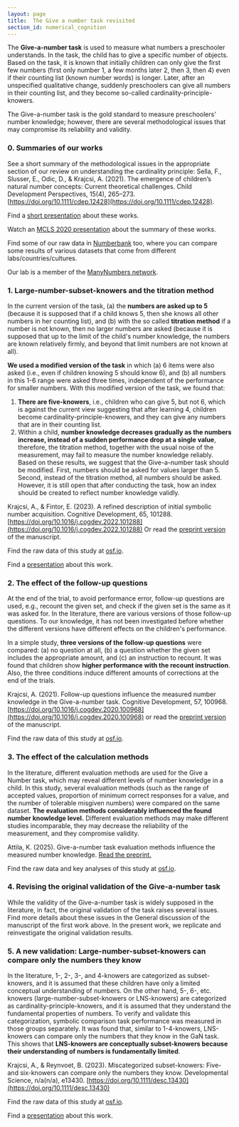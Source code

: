 ```yaml
---
layout: page
title:  The Give a number task revisited
section_id: numerical_cognition
---
```


The **Give-a-number task** is used to measure what numbers a preschooler understands. In the task, the child has to give a specific number of objects. Based on the task, it is known that initially children can only give the first few numbers (first only number 1, a few months later 2, then 3, then 4) even if their counting list (known number words) is longer. Later, after an unspecified qualitative change, suddenly preschoolers can give all numbers in their counting list, and they become so-called cardinality-principle-knowers.

The Give-a-number task is the gold standard to measure preschoolers' number knowledge; however, there are several methodological issues that may compromise its reliability and validity.

### 0. Summaries of our works

<i class='fa fa-file-text'></i> See a short summary of the methodological issues in the appropriate section of our review on understanding the cardinality principle: Sella, F., Slusser, E., Odic, D., & Krajcsi, A. (2021). The emergence of children’s natural number concepts: Current theoretical challenges. Child Development Perspectives, 15(4), 265–273. [https://doi.org/10.1111/cdep.12428](https://doi.org/10.1111/cdep.12428).

<i class='fa fa-desktop'></i> Find a [short presentation](https://docs.google.com/presentation/d/1owAbT48vQhKDpEwzqBacLeAqK1nn39NauQV_EwTwZsA/edit?usp=sharing) about these works.

<i class='fa fa-file-video-o'></i> Watch an [MCLS 2020 presentation](https://www.youtube.com/watch?v=finJsMHUUKM) about the summary of these works.

<i class='fa fa-table'></i> Find some of our raw data in [Numberbank](https://numberbank.shinyapps.io/shiny_app/) too, where you can compare some results of various datasets that come from different labs/countries/cultures.

<i class='fa fa-link'></i> Our lab is a member of the [ManyNumbers network](https://www.manynumbers.org/home).

### 1. Large-number-subset-knowers and the titration method

In the current version of the task, (a) the **numbers are asked up to 5** (because it is supposed that if a child knows 5, then she knows all other numbers in her counting list), and (b) with the so called **titration method** if a number is not known, then no larger numbers are asked (because it is supposed that up to the limit of the child's number knowledge, the numbers are known relatively firmly, and beyond that limit numbers are not known at all).

**We used a modified version of the task** in which (a) 6 items were also asked (i.e., even if children knowing 5 should know 6), and (b) all numbers in this 1-6 range were asked three times, independent of the performance for smaller numbers. With this modified version of the task, we found that:
1. **There are five-knowers**, i.e., children who can give 5, but not 6, which is against the current view suggesting that after learning 4, children become cardinality-principle-knowers, and they can give any numbers that are in their counting list.
2. Within a child, **number knowledge decreases gradually as the numbers increase, instead of a sudden performance drop at a single value**, therefore, the titration method, together with the usual noise of the measurement, may fail to measure the number knowledge reliably.
Based on these results, we suggest that the Give-a-number task should be modified. First, numbers should be asked for values larger than 5. Second, instead of the titration method, all numbers should be asked. However, it is still open that after conducting the task, how an index should be created to reflect number knowledge validly.

<i class='fa fa-file-text'></i> Krajcsi, A., & Fintor, E. (2023). A refined description of initial symbolic number acquisition. Cognitive Development, 65, 101288. [https://doi.org/10.1016/j.cogdev.2022.101288](https://doi.org/10.1016/j.cogdev.2022.101288) Or read the [preprint version](https://osf.io/2kh9s) of the manuscript.

<i class='fa fa-table'></i> Find the raw data of this study at [osf.io](https://osf.io/z28hd/).

<i class='fa fa-desktop'></i> Find a [presentation](https://docs.google.com/presentation/d/1hTaC9UZBgd-6tG6vQ9lPZxOnhCBYCwosbUfs-BSp4YA/edit?usp=sharing) about this work.

### 2. The effect of the follow-up questions

At the end of the trial, to avoid performance error, follow-up questions are used, e.g., recount the given set, and check if the given set is the same as it was asked for. In the literature, there are various versions of those follow-up questions. To our knowledge, it has not been investigated before whether the different versions have different effects on the children's performance.

In a simple study, **three versions of the follow-up questions** were compared: (a) no question at all, (b) a question whether the given set includes the appropriate amount, and (c) an instruction to recount. It was found that children show **higher performance with the recount instruction**. Also, the three conditions induce different amounts of corrections at the end of the trials.

<i class='fa fa-file-text'></i> Krajcsi, A. (2021). Follow-up questions influence the measured number knowledge in the Give-a-number task. Cognitive Development, 57, 100968. [https://doi.org/10.1016/j.cogdev.2020.100968](https://doi.org/10.1016/j.cogdev.2020.100968) or read the [preprint version](https://psyarxiv.com/fky69) of the manuscript.

<i class='fa fa-table'></i> Find the raw data of this study at [osf.io](https://osf.io/584y3/).

### 3. The effect of the calculation methods

In the literature, different evaluation methods are used for the Give a Number task, which may reveal different levels of number knowledge in a child. In this study, several evaluation methods (such as the range of accepted values, proportion of minimum correct responses for a value, and the number of tolerable misgiven numbers) were compared on the same dataset. **The evaluation methods considerably influenced the found number knowledge level.** Different evaluation methods may make different studies incomparable, they may decrease the reliability of the measurement, and they compromise validity.

<i class='fa fa-file-text'></i> Attila, K. (2025). Give-a-number task evaluation methods influence the measured number knowledge. [Read the preprint.](https://osf.io/preprints/psyarxiv/cen3b_v1?view_only=)

<i class='fa fa-table'></i> Find the raw data and key analyses of this study at [osf.io](https://osf.io/5pwg8/).

### 4. Revising the original validation of the Give-a-number task

While the validity of the Give-a-number task is widely supposed in the literature, in fact, the original validation of the task raises several issues. Find more details about these issues in the General discussion of the manuscript of the first work above. In the present work, we replicate and reinvestigate the original validation results.

### 5. A new validation: Large-number-subset-knowers can compare only the numbers they know 

In the literature, 1-, 2-, 3-, and 4-knowers are categorized as subset-knowers, and it is assumed that these children have only a limited conceptual understanding of numbers. On the other hand, 5-, 6-, etc. knowers (large-number-subset-knowers or LNS-knowers) are categorized as cardinality-principle-knowers, and it is assumed that they understand the fundamental properties of numbers. To verify and validate this categorization, symbolic comparison task performance was measured in those groups separately. It was found that, similar to 1-4-knowers, LNS-knowers can compare only the numbers that they know in the GaN task. This shows that **LNS-knowers are conceptually subset-knowers because their understanding of numbers is fundamentally limited**.

<i class='fa fa-file-text'></i> Krajcsi, A., & Reynvoet, B. (2023). Miscategorized subset-knowers: Five- and six-knowers can compare only the numbers they know. Developmental Science, n/a(n/a), e13430. [https://doi.org/10.1111/desc.13430](https://doi.org/10.1111/desc.13430)

<i class='fa fa-table'></i> Find the raw data of this study at [osf.io](https://osf.io/qj428/).

<i class='fa fa-desktop'></i> Find a [presentation](https://docs.google.com/presentation/d/1w-2WIiYGRQ75L3gq8E_19VJocaYV2bF2f9KxkgHjvlU/edit?usp=sharing) about this work.
